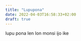 ```yaml
---
title: "Lupupona"
date: 2022-04-03T16:58:33+02:00
draft: true
---
```


lupu pona
len lon monsi
ijo ike
